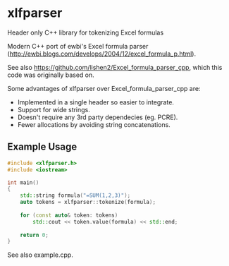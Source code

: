 # xlfparser

Header only C++ library for tokenizing Excel formulas

Modern C++ port of ewbi's Excel formula parser (http://ewbi.blogs.com/develops/2004/12/excel_formula_p.html).

See also https://github.com/lishen2/Excel_formula_parser_cpp, which this code was originally based on.

Some advantages of xlfparser over Excel_formula_parser_cpp are:

- Implemented in a single header so easier to integrate.
- Support for wide strings.
- Doesn't require any 3rd party dependecies (eg. PCRE).
- Fewer allocations by avoiding string concatenations.


## Example Usage

```cpp
#include <xlfparser.h>
#include <iostream>

int main()
{
    std::string formula("=SUM(1,2,3)");
    auto tokens = xlfparser::tokenize(formula);
    
    for (const auto& token: tokens)
        std::cout << token.value(formula) << std::end;
        
    return 0;
}
```

See also example.cpp.
